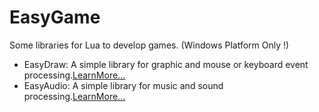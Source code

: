 # EasyGame
Some libraries for Lua to develop games. (Windows Platform Only !)

+ EasyDraw: A simple library for graphic and mouse or keyboard event processing.[LearnMore...](https://github.com/VoidmatrixHeathcliff/EasyLua/tree/master/EasyDraw)
+ EasyAudio: A simple library for music and sound processing.[LearnMore...](https://github.com/VoidmatrixHeathcliff/EasyLua/blob/master/EasyAudio/README.md)
